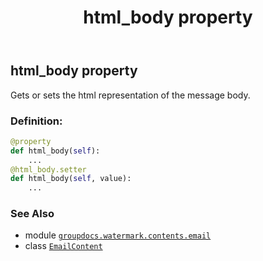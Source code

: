 ﻿---
title: html_body property
second_title: GroupDocs.Watermark for Python via .NET API References
description: 
type: docs
url: /python-net/groupdocs.watermark.contents.email/emailcontent/html_body/
is_root: false
weight: 120
---

## html_body property


Gets or sets the html representation of the message body.
### Definition:
```python
@property
def html_body(self):
    ...
@html_body.setter
def html_body(self, value):
    ...
```

### See Also
* module [`groupdocs.watermark.contents.email`](../../)
* class [`EmailContent`](/watermark/python-net/groupdocs.watermark.contents.email/emailcontent)

